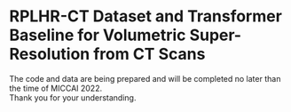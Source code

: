 # RPLHR-CT Dataset and Transformer Baseline for Volumetric Super-Resolution from CT Scans

The code and data are being prepared and will be completed no later than the time of MICCAI 2022.    
Thank you for your understanding.
